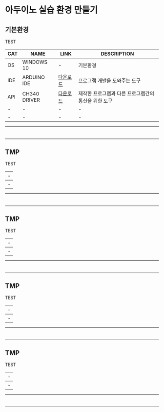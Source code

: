 # 아두이노 실습 환경 만들기


기본환경
---
TEST <br>

|CAT|NAME|LINK|DESCRIPTION|
|-|-|-|-|
|OS|WINDOWS 10|-|기본환경|
|IDE|ARDUINO IDE|[다운로드](https://www.arduino.cc/en/software)|프로그램 개발을 도와주는 도구|
|API|CH340 DRIVER|[다운로드](https://sparks.gogo.co.nz/ch340.html)|제작한 프로그램과 다른 프로그램간의 통신을 위한 도구|
|-|-|-|-|
|-|-|-|-|

---
#
---

TMP
---
TEST <br>

|-|
|-|
|-|

---
#
---

TMP
---
TEST <br>

|-|
|-|
|-|

---
#
---

TMP
---
TEST <br>

|-|
|-|
|-|

---
#
---

TMP
---
TEST <br>

|-|
|-|
|-|

---
#
---
